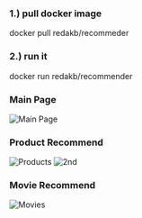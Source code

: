 ### 1.) pull docker image
docker pull redakb/recommeder

### 2.) run it

docker run redakb/recommender


### Main Page

![Main Page](https://i.ibb.co/M6NxRCz/Screenshot-2024-03-07-at-1-38-53-AM.png)

### Product Recommend
![Products](https://i.ibb.co/FqYS1dp/Screenshot-2024-03-07-at-1-39-47-AM.png)
![2nd](https://i.ibb.co/ThKfQPN/Screenshot-2024-03-07-at-1-39-56-AM.png)


### Movie Recommend
![Movies](https://i.ibb.co/NY4qY4n/Screenshot-2024-03-07-at-1-39-21-AM.png)


